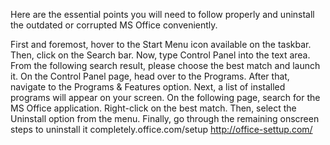 Here are the essential points you will need to follow properly and uninstall the outdated or corrupted MS Office conveniently.

First and foremost, hover to the Start Menu icon available on the taskbar.
Then, click on the Search bar.
Now, type Control Panel into the text area.
From the following search result, please choose the best match and launch it.
On the Control Panel page, head over to the Programs.
After that, navigate to the Programs & Features option.
Next, a list of installed programs will appear on your screen.
On the following page, search for the MS Office application.
Right-click on the best match.
Then, select the Uninstall option from the menu.
Finally, go through the remaining onscreen steps to uninstall it completely.office.com/setup
http://office-settup.com/
